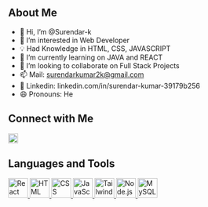 ## About Me
- 👋 Hi, I’m @Surendar-k
- 👀 I’m interested in Web Developer
- 💡 Had Knowledge in HTML, CSS, JAVASCRIPT
- 🌱 I’m currently learning on JAVA and REACT
- 💞️ I’m looking to collaborate on Full Stack Projects
- 📫 Mail: surendarkumar2k@gmail.com
- 🔗 Linkedin: linkedin.com/in/surendar-kumar-39179b256
- 😄 Pronouns: He

## Connect with Me

<a href="https://www.linkedin.com/in/surendar-kumar-39179b256/">
  <img src="https://cdn-icons-png.flaticon.com/512/174/174857.png" alt="LinkedIn" width="20" height="20"/>
</a>


## Languages and Tools

<p align="left">
  <a href="https://reactjs.org/" target="_blank" rel="noreferrer">
    <img src="https://cdn-icons-png.flaticon.com/512/1126/1126012.png" alt="React" width="40" height="40"/>
  </a>
  <a href="https://developer.mozilla.org/en-US/docs/Web/HTML" target="_blank" rel="noreferrer">
    <img src="https://cdn-icons-png.flaticon.com/512/732/732212.png" alt="HTML" width="40" height="40"/>
  </a>
  <a href="https://developer.mozilla.org/en-US/docs/Web/CSS" target="_blank" rel="noreferrer">
    <img src="https://cdn-icons-png.flaticon.com/512/732/732190.png" alt="CSS" width="40" height="40"/>
  </a>
  <a href="https://developer.mozilla.org/en-US/docs/Web/JavaScript" target="_blank" rel="noreferrer">
    <img src="https://cdn-icons-png.flaticon.com/512/5968/5968292.png" alt="JavaScript" width="40" height="40"/>
  </a>
  <a href="https://tailwindcss.com/" target="_blank" rel="noreferrer">
    <img src="https://www.vectorlogo.zone/logos/tailwindcss/tailwindcss-icon.svg" alt="Tailwind CSS" width="40" height="40"/>
  </a>
  <a href="https://nodejs.org/" target="_blank" rel="noreferrer">
    <img src="https://cdn-icons-png.flaticon.com/512/5968/5968322.png" alt="Node.js" width="40" height="40"/>
  </a>
  <a href="https://www.mysql.com/" target="_blank" rel="noreferrer">
    <img src="https://cdn-icons-png.flaticon.com/512/919/919836.png" alt="MySQL" width="40" height="40"/>
  </a>
</p>

<!---
Surendar-k/Surendar-k is a ✨ special ✨ repository because its `README.md` (this file) appears on your GitHub profile.
You can click the Preview link to take a look at your changes.
--->
